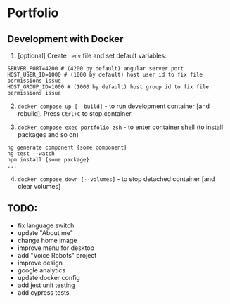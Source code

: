 # Portfolio

## Development with Docker

1. [optional] Create `.env` file and set default variables:

```
SERVER_PORT=4200 # (4200 by default) angular server port
HOST_USER_ID=1000 # (1000 by default) host user id to fix file permissions issue
HOST_GROUP_ID=1000 # (1000 by default) host group id to fix file permissions issue
```

2. `docker compose up [--build]` - to run development container [and rebuild]. Press `Ctrl+C` to stop container.

3. `docker compose exec portfolio zsh` - to enter container shell (to install packages and so on)

```
ng generate component {some component}
ng test --watch
npm install {some package}
...
```

4. `docker compose down [--volumes]` - to stop detached container [and clear volumes]

## TODO:

- fix language switch
- update "About me"
- change home image
- improve menu for desktop
- add "Voice Robots" project
- improve design
- google analytics
- update docker config
- add jest unit testing
- add cypress tests
